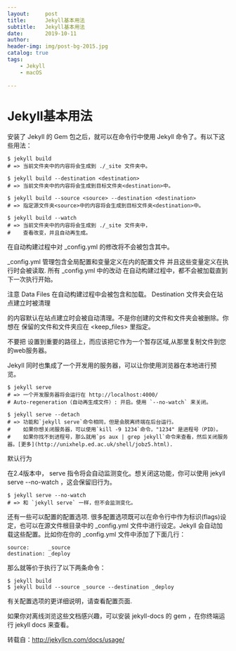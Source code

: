 ```yaml
---
layout:     post
title:      Jekyll基本用法
subtitle:   Jekyll基本用法
date:       2019-10-11
author:     
header-img: img/post-bg-2015.jpg
catalog: true
tags:
    - Jekyll
    - macOS
    
---
```


# Jekyll基本用法

安装了 Jekyll 的 Gem 包之后，就可以在命令行中使用 Jekyll 命令了。有以下这些用法：

```
$ jekyll build
# => 当前文件夹中的内容将会生成到 ./_site 文件夹中。

$ jekyll build --destination <destination>
# => 当前文件夹中的内容将会生成到目标文件夹<destination>中。

$ jekyll build --source <source> --destination <destination>
# => 指定源文件夹<source>中的内容将会生成到目标文件夹<destination>中。

$ jekyll build --watch
# => 当前文件夹中的内容将会生成到 ./_site 文件夹中，
#    查看改变，并且自动再生成。
```

在自动构建过程中对 _config.yml 的修改将不会被包含其中。

_config.yml 管理包含全局配置和变量定义在内的配置文件 并且这些变量定义在执行时会被读取. 所有 _config.yml 中的改动 在自动构建过程中，都不会被加载直到下一次执行开始。

注意 Data Files 在自动构建过程中会被包含和加载。
Destination 文件夹会在站点建立时被清理

<destination> 的内容默认在站点建立时会被自动清理。不是你创建的文件和文件夹会被删除。你想在 <destination> 保留的文件和文件夹应在 <keep_files> 里指定。

不要把<destination> 设置到重要的路径上，而应该把它作为一个暂存区域,从那里复制文件到您的web服务器。

Jekyll 同时也集成了一个开发用的服务器，可以让你使用浏览器在本地进行预览。

```
$ jekyll serve
# => 一个开发服务器将会运行在 http://localhost:4000/
# Auto-regeneration（自动再生成文件）: 开启。使用 `--no-watch` 来关闭。

$ jekyll serve --detach
# => 功能和`jekyll serve`命令相同，但是会脱离终端在后台运行。
#    如果你想关闭服务器，可以使用`kill -9 1234`命令，"1234" 是进程号（PID）。
#    如果你找不到进程号，那么就用`ps aux | grep jekyll`命令来查看，然后关闭服务器。[更多](http://unixhelp.ed.ac.uk/shell/jobz5.html).
```

默认行为

在2.4版本中， serve 指令将会自动监测变化。想关闭这功能，你可以使用 jekyll serve --no-watch ，这会保留旧行为。

```
$ jekyll serve --no-watch
# => 和 `jekyll serve` 一样，但不会监测变化。
```
还有一些可以配置的配置选项. 很多配置选项既可以在命令行中作为标识(flags)设定，也可以在源文件根目录中的 _config.yml 文件中进行设定。Jekyll 会自动加载这些配置。比如你在你的 _config.yml 文件中添加了下面几行：

```
source:      _source
destination: _deploy
```
那么就等价于执行了以下两条命令：

```
$ jekyll build
$ jekyll build --source _source --destination _deploy
```
有关配置选项的更详细说明，请查看配置页面.

如果你对离线浏览这些文档感兴趣，可以安装 jekyll-docs 的 gem ，在你终端运行 jekyll docs 来查看。

转载自：http://jekyllcn.com/docs/usage/
